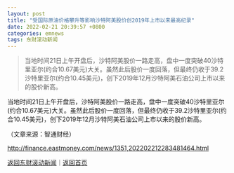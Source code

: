 ```yaml
---
layout: post
title: "受国际原油价格攀升等影响沙特阿美股价创2019年上市以来最高纪录"
date: 2022-02-21 20:39:57 +0800
categories: emnews
tags: 东财滚动新闻
---
```

> 当地时间21日上午开盘后，沙特阿美股价一路走高，盘中一度突破40沙特里亚尔(约合10.67美元)大关。虽然此后股价一度回落，但最终仍收于39.2沙特里亚尔(约合10.45美元)，创下2019年12月沙特阿美石油公司上市以来的股价新高。

<p>当地时间21日上午开盘后，沙特阿美股价一路走高，盘中一度突破40沙特里亚尔(约合10.67美元)大关。虽然此后股价一度回落，但最终仍收于39.2沙特里亚尔(约合10.45美元)，创下2019年12月沙特阿美石油公司上市以来的股价新高。</p><p class="em_media">（文章来源：智通财经）</p>

<http://finance.eastmoney.com/news/1351,202202212283481464.html>

[返回东财滚动新闻](//finews.withounder.com/emnews/)｜[返回首页](//finews.withounder.com/)